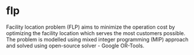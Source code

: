 # flp
Facility location problem (FLP) aims to minimize the operation cost by optimizing the facility location which serves the most customers possible.
The problem is modelled using mixed integer programming (MIP) approach and solved using open-source solver - Google OR-Tools.
